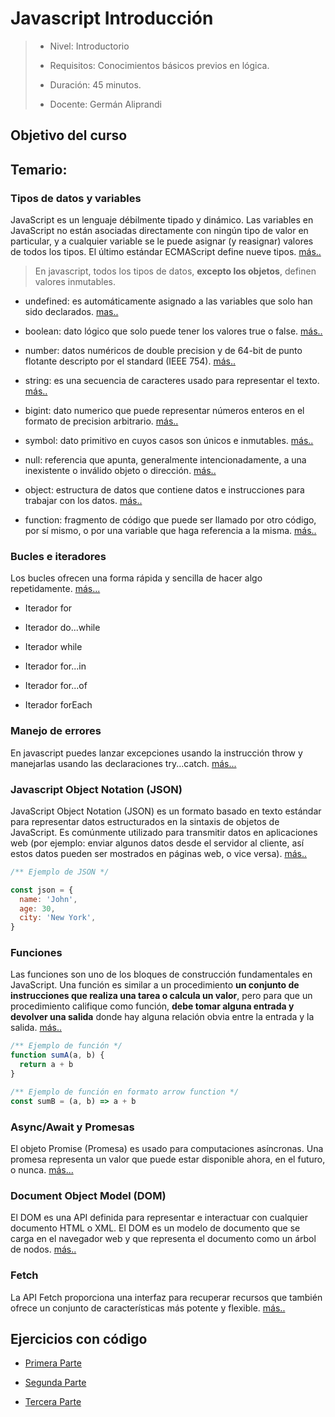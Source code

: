 # Javascript Introducción

> - Nivel: Introductorio
>
> - Requisitos: Conocimientos básicos previos en lógica.
>
> - Duración: 45 minutos.
>
> - Docente: Germán Aliprandi

## Objetivo del curso

## Temario:

### Tipos de datos y variables

JavaScript es un lenguaje débilmente tipado y dinámico. Las variables en JavaScript no están asociadas directamente con ningún tipo de valor en particular, y a cualquier variable se le puede asignar (y reasignar) valores de todos los tipos. El último estándar ECMAScript define nueve tipos. [más..](<(https://developer.mozilla.org/es/docs/Web/JavaScript/Data_structures)>)

> En javascript, todos los tipos de datos, **excepto los objetos**, definen valores inmutables.

- undefined: es automáticamente asignado a las variables que solo han sido declarados. [mas..](https://en.wikipedia.org/wiki/Undefined_value)

- boolean: dato lógico que solo puede tener los valores true o false. [más..](https://es.wikipedia.org/wiki/Tipo_de_dato_l%C3%B3gico)

- number: datos numéricos de double precision y de 64-bit de punto flotante descripto por el standard (IEEE 754). [más..](https://developer.mozilla.org/es/docs/Glossary/es.wikipedia.org/wiki/Tipo_de_dato#Num.C3.A9ricos)

- string: es una secuencia de caracteres usado para representar el texto. [más..](http://es.wikipedia.org/wiki/Cadena_de_caracteres)

- bigint: dato numerico que puede representar números enteros en el formato de precision arbitrario. [más..](https://developer.mozilla.org/en-US/docs/Web/JavaScript/Data_structures#bigint_type)

- symbol: dato primitivo en cuyos casos son únicos e inmutables. [más..](http://en.wikipedia.org/wiki/Symbol_%28programming%29)

- null: referencia que apunta, generalmente intencionadamente, a una inexistente o inválido objeto o dirección. [más..](https://es.wikipedia.org/wiki/Puntero_%28inform%C3%A1tica%29#Puntero_nulo)

- object: estructura de datos que contiene datos e instrucciones para trabajar con los datos. [más..](https://developer.mozilla.org/en-US/docs/Web/JavaScript/Data_structures#Objects)

- function: fragmento de código que puede ser llamado por otro código, por sí mismo, o por una variable que haga referencia a la misma. [más..](https://developer.mozilla.org/es/docs/Glossary/Function)

### Bucles e iteradores

Los bucles ofrecen una forma rápida y sencilla de hacer algo repetidamente. [más...](https://developer.mozilla.org/es/docs/Web/JavaScript/Guide/Loops_and_iteration)

- Iterador for

- Iterador do...while

- Iterador while

- Iterador for...in

- Iterador for...of

- Iterador forEach

### Manejo de errores

En javascript puedes lanzar excepciones usando la instrucción throw y manejarlas usando las declaraciones try...catch. [más...](https://developer.mozilla.org/es/docs/Web/JavaScript/Guide/Control_flow_and_error_handling)

### Javascript Object Notation (JSON)

JavaScript Object Notation (JSON) es un formato basado en texto estándar para representar datos estructurados en la sintaxis de objetos de JavaScript. Es comúnmente utilizado para transmitir datos en aplicaciones web (por ejemplo: enviar algunos datos desde el servidor al cliente, así estos datos pueden ser mostrados en páginas web, o vice versa). [más..](https://developer.mozilla.org/es/docs/Learn/JavaScript/Objects/JSON)

```js
/** Ejemplo de JSON */

const json = {
  name: 'John',
  age: 30,
  city: 'New York',
}
```

### Funciones

Las funciones son uno de los bloques de construcción fundamentales en JavaScript. Una función es similar a un procedimiento **un conjunto de instrucciones que realiza una tarea o calcula un valor**, pero para que un procedimiento califique como función, **debe tomar alguna entrada y devolver una salida** donde hay alguna relación obvia entre la entrada y la salida. [más..](https://developer.mozilla.org/es/docs/Web/JavaScript/Guide/Functions)

```js
/** Ejemplo de función */
function sumA(a, b) {
  return a + b
}

/** Ejemplo de función en formato arrow function */
const sumB = (a, b) => a + b
```

### Async/Await y Promesas

El objeto Promise (Promesa) es usado para computaciones asíncronas. Una promesa representa un valor que puede estar disponible ahora, en el futuro, o nunca. [más...](https://developer.mozilla.org/es/docs/Web/JavaScript/Reference/Statements/async_function)

### Document Object Model (DOM)

El DOM es una API definida para representar e interactuar con cualquier documento HTML o XML. El DOM es un modelo de documento que se carga en el navegador web y que representa el documento como un árbol de nodos. [más..](https://developer.mozilla.org/es/docs/Glossary/DOM)

### Fetch

La API Fetch proporciona una interfaz para recuperar recursos que también ofrece un conjunto de características más potente y flexible. [más..](https://developer.mozilla.org/es/docs/Web/API/Fetch_API)

## Ejercicios con código

- [Primera Parte](https://github1s.com/galiprandi/cursos/blob/HEAD/javascript-introduction/part-one.js)

- [Segunda Parte](https://github1s.com/galiprandi/cursos/blob/HEAD/javascript-introduction/part-two.js)

- [Tercera Parte](https://github1s.com/galiprandi/cursos/blob/HEAD/javascript-introduction/part-three.js)
